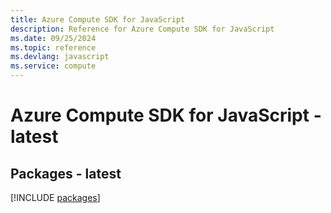 ```yaml
---
title: Azure Compute SDK for JavaScript
description: Reference for Azure Compute SDK for JavaScript
ms.date: 09/25/2024
ms.topic: reference
ms.devlang: javascript
ms.service: compute
---
```

# Azure Compute SDK for JavaScript - latest
## Packages - latest
[!INCLUDE [packages](compute-index.md)]